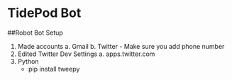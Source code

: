 # TidePod Bot



##Robot Bot Setup
1. Made accounts
	a. Gmail
	b. Twitter
		- Make sure you add phone number
2. Edited Twitter Dev Settings
	a. apps.twitter.com
3. Python
	- pip install tweepy